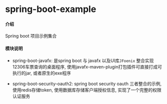 # spring-boot-example

#### 介绍
Spring boot 项目示例集合

#### 模块说明

- spring-boot-javafx: 是spring boot 与 javafx 以及UI库`JFoenix` 整合实现12306车票查询的桌面程序, 使用javafx-maven-plugin打包插件可直接打成可执行的jar, 或者原生的exe程序
 
 - spring-boot-security-oauth2: spring boot security oauth 三者整合的示例, 使用redis存储token, 使用数据库存储客户端授权信息, 实现了一个完整的权限认证服务
